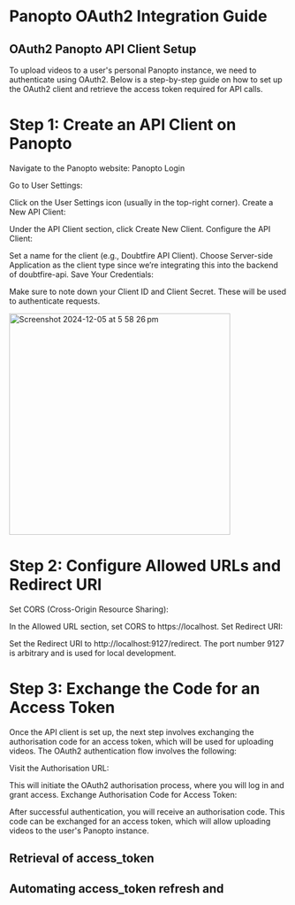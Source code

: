 # Panopto OAuth2 Integration Guide
## OAuth2 Panopto API Client Setup
To upload videos to a user's personal Panopto instance, we need to authenticate using OAuth2. Below is a step-by-step guide on how to set up the OAuth2 client and retrieve the access token required for API calls.

# Step 1: Create an API Client on Panopto
Navigate to the Panopto website:
Panopto Login

Go to User Settings:

Click on the User Settings icon (usually in the top-right corner).
Create a New API Client:

Under the API Client section, click Create New Client.
Configure the API Client:

Set a name for the client (e.g., Doubtfire API Client).
Choose Server-side Application as the client type since we’re integrating this into the backend of doubtfire-api.
Save Your Credentials:

Make sure to note down your Client ID and Client Secret. These will be used to authenticate requests.

<img width="400" alt="Screenshot 2024-12-05 at 5 58 26 pm" src="https://github.com/user-attachments/assets/26e91cd0-c986-4c32-88e4-c111283f4650">

# Step 2: Configure Allowed URLs and Redirect URI
Set CORS (Cross-Origin Resource Sharing):

In the Allowed URL section, set CORS to https://localhost.
Set Redirect URI:

Set the Redirect URI to http://localhost:9127/redirect.
The port number 9127 is arbitrary and is used for local development.
# Step 3: Exchange the Code for an Access Token
Once the API client is set up, the next step involves exchanging the authorisation code for an access token, which will be used for uploading videos. The OAuth2 authentication flow involves the following:

Visit the Authorisation URL:

This will initiate the OAuth2 authorisation process, where you will log in and grant access.
Exchange Authorisation Code for Access Token:

After successful authentication, you will receive an authorisation code. This code can be exchanged for an access token, which will allow uploading videos to the user's Panopto instance.
## Retrieval of access_token

## Automating access_token refresh and 
